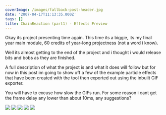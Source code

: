 ```yaml
---
coverImage: /images/fallback-post-header.jpg
date: '2007-04-17T11:13:35.000Z'
tags: []
title: ChainReaction (part1) - Effects Preview
---
```


Okay its project presenting time again. This time its a biggie, its my final year main module, 60 credits of year-long projectness (not a word i know).

<!-- more -->

Well its almost getting to the end of the project and i thought i would release bits and bobs as they are finished.

A full description of what the project is and what it does will follow but for now in this post im going to show off a few of the example particle effects that have been created with the tool then exported out using the inbuilt GIF exporter.

You will have to excuse how slow the GIFs run. For some reason i cant get the frame delay any lower than about 10ms, any suggestions?

![](https://www.mikecann.co.uk/Images/ChainReaction/snow.gif)
![](https://www.mikecann.co.uk/Images/ChainReaction/sparks.gif)
![](https://www.mikecann.co.uk/Images/ChainReaction/fireworks01.gif)
![](https://www.mikecann.co.uk/Images/ChainReaction/fire01.gif)
![](https://www.mikecann.co.uk/Images/ChainReaction/matrixCode.gif)

